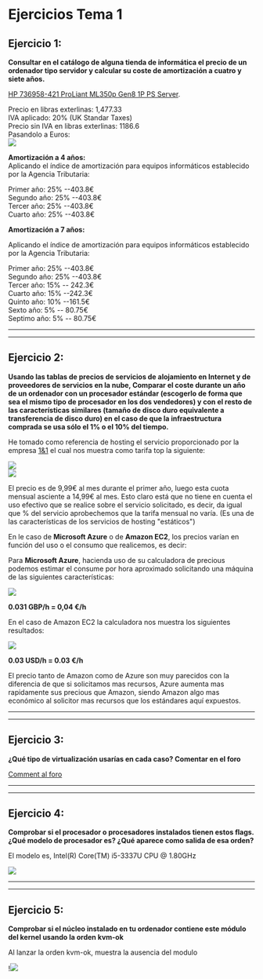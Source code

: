 Ejercicios Tema 1
============

Ejercicio 1:
-----------
**Consultar en el catálogo de alguna tienda de informática el precio de un ordenador tipo servidor y calcular su coste de amortización a cuatro y siete años.**

[HP 736958-421 ProLiant ML350p Gen8 1P PS Server](http://www.amazon.co.uk/HP-736958-421-ProLiant-ML350p-Server/dp/B00F8A38N8/ref=sr_1_3?ie=UTF8&qid=1444209311&sr=8-3&keywords=Server+computer).

Precio en libras exterlinas: 1,477.33   
IVA aplicado: 20% (UK Standar Taxes)  
Precio sin IVA en libras exterlinas: 1186.6  
Pasandolo a Euros:  
![](http://i.imgur.com/nRJN8xq.png)  

**Amortización a 4 años:**   
Aplicando el índice de amortización para equipos informáticos establecido por la Agencia Tributaria:

Primer año: 25% --403.8€   
Segundo año: 25% --403.8€  
Tercer año: 25% --403.8€  
Cuarto año: 25% --403.8€  

**Amortización a 7 años:**   

Aplicando el índice de amortización para equipos informáticos establecido por la Agencia Tributaria:

Primer año: 25% --403.8€   
Segundo año: 25% --403.8€  
Tercer año: 15% -- 242.3€  
Cuarto año: 15% --242.3€    
Quinto año: 10% --161.5€  
Sexto año: 5% -- 80.75€  
Septimo año: 5% -- 80.75€    

   
--------------------------------------------------------------------
--------------------------------------------------------------------
Ejercicio 2:
-----------
**Usando las tablas de precios de servicios de alojamiento en Internet y de proveedores de servicios en la nube, Comparar el coste durante un año de un ordenador con un procesador estándar (escogerlo de forma que sea el mismo tipo de procesador en los dos vendedores) y con el resto de las características similares (tamaño de disco duro equivalente a transferencia de disco duro) en el caso de que la infraestructura comprada se usa sólo el 1% o el 10% del tiempo.**

He tomado como referencia de hosting el servicio proporcionado por la empresa [1&1](http://www.1and1.es/alojamiento-web) el cual nos muestra como tarifa top la siguiente:

![](http://i.imgur.com/4TVCLEg.png)  
![](http://i.imgur.com/Nlo7Swn.png)  

El precio es de 9,99€ al mes durante el primer año, luego esta cuota mensual asciente a 14,99€ al mes. Esto claro está que no tiene en cuenta el uso efectivo que se realice sobre el servicio solicitado, es decir, da igual que % del servicio aprobechemos que la tarifa mensual no varía. (Es una de las características de los servicios de hosting "estáticos")

En le caso de **Microsoft Azure** o de **Amazon EC2**, los precios varían en función del uso o el consumo que realicemos, es decir:  

Para **Microsoft Azure**, hacienda uso de su calculadora de precious podemos estimar el consume por hora aproximado solicitando una máquina de las siguientes características:

![](http://i.imgur.com/ClEQrlw.png)

**0.031 GBP/h = 0,04 €/h**  

En el caso de Amazon EC2 la calculadora nos muestra los siguientes resultados:  

![](http://i.imgur.com/7kK40C3.png)

**0.03 USD/h = 0.03 €/h**

El precio tanto de Amazon como de Azure son muy parecidos con la diferencia de que si solicitamos mas recursos, Azure aumenta mas rapidamente sus precious que Amazon, siendo Amazon algo mas económico al solicitor mas recursos que los estándares aquí expuestos.

--------------------------------------------------------------------
--------------------------------------------------------------------


Ejercicio 3:
-----------
**¿Qué tipo de virtualización usarías en cada caso? Comentar en el foro**


[Comment al foro](https://github.com/JJ/IV-2015-16/issues/1#issuecomment-147791527) 

--------------------------------------------------------------------
--------------------------------------------------------------------


Ejercicio 4:
-----------
**Comprobar si el procesador o procesadores instalados tienen estos flags. ¿Qué modelo de procesador es? ¿Qué aparece como salida de esa orden?**

El modelo es,
Intel(R) Core(TM) i5-3337U CPU @ 1.80GHz

![](http://i.imgur.com/V5b48Qt.png)  


--------------------------------------------------------------------
--------------------------------------------------------------------  
  
Ejercicio 5:
-----------
**Comprobar si el núcleo instalado en tu ordenador contiene este módulo del kernel usando la orden kvm-ok**  

Al lanzar la orden kvm-ok, muestra la ausencia del modulo

!![](http://i.imgur.com/5GvvYdA.png) 

































